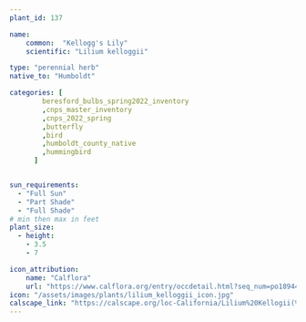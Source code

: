 ```yaml
---
plant_id: 137

name: 
    common:  "Kellogg's Lily"   
    scientific: "Lilium kelloggii"  

type: "perennial herb"
native_to: "Humboldt"

categories: [
        beresford_bulbs_spring2022_inventory
        ,cnps_master_inventory
        ,cnps_2022_spring
        ,butterfly
        ,bird
        ,humboldt_county_native
        ,hummingbird
      ]


sun_requirements:
  - "Full Sun"
  - "Part Shade"
  - "Full Shade"
# min then max in feet
plant_size:
  - height: 
    - 3.5
    - 7

icon_attribution: 
    name: "Calflora"
    url: "https://www.calflora.org/entry/occdetail.html?seq_num=po18944"
icon: "/assets/images/plants/lilium_kelloggii_icon.jpg"
calscape_link: "https://calscape.org/loc-California/Lilium%20Kellogii(%20)"
---
```



